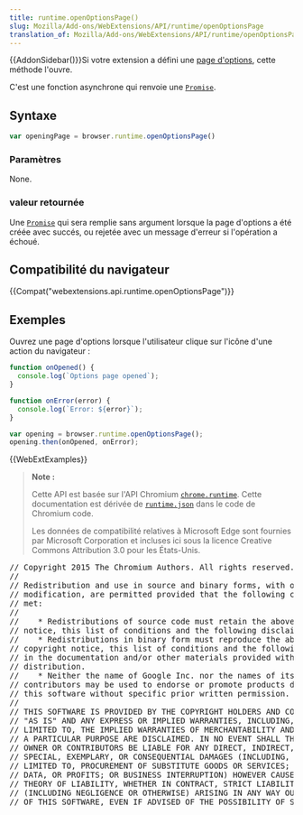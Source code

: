 ```yaml
---
title: runtime.openOptionsPage()
slug: Mozilla/Add-ons/WebExtensions/API/runtime/openOptionsPage
translation_of: Mozilla/Add-ons/WebExtensions/API/runtime/openOptionsPage
---
```

{{AddonSidebar()}}Si votre extension a défini une [page d'options](/fr/Add-ons/WebExtensions/user_interface/Options_pages), cette méthode l'ouvre.

C'est une fonction asynchrone qui renvoie une [`Promise`](/fr/docs/Web/JavaScript/Reference/Objets_globaux/Promise).

## Syntaxe

```js
var openingPage = browser.runtime.openOptionsPage()
```

### Paramètres

None.

### valeur retournée

Une [`Promise`](/fr/docs/Web/JavaScript/Reference/Objets_globaux/Promise) qui sera remplie sans argument lorsque la page d'options a été créée avec succés, ou rejetée avec un message d'erreur si l'opération a échoué.

## Compatibilité du navigateur

{{Compat("webextensions.api.runtime.openOptionsPage")}}

## Exemples

Ouvrez une page d'options lorsque l'utilisateur clique sur l'icône d'une action du navigateur :

```js
function onOpened() {
  console.log(`Options page opened`);
}

function onError(error) {
  console.log(`Error: ${error}`);
}

var opening = browser.runtime.openOptionsPage();
opening.then(onOpened, onError);
```

{{WebExtExamples}}

> **Note :**
>
> Cette API est basée sur l'API Chromium [`chrome.runtime`](https://developer.chrome.com/extensions/runtime#event-onConnect). Cette documentation est dérivée de [`runtime.json`](https://chromium.googlesource.com/chromium/src/+/master/extensions/common/api/runtime.json) dans le code de Chromium code.
>
> Les données de compatibilité relatives à Microsoft Edge sont fournies par Microsoft Corporation et incluses ici sous la licence Creative Commons Attribution 3.0 pour les États-Unis.

<div class="hidden"><pre>// Copyright 2015 The Chromium Authors. All rights reserved.
//
// Redistribution and use in source and binary forms, with or without
// modification, are permitted provided that the following conditions are
// met:
//
//    * Redistributions of source code must retain the above copyright
// notice, this list of conditions and the following disclaimer.
//    * Redistributions in binary form must reproduce the above
// copyright notice, this list of conditions and the following disclaimer
// in the documentation and/or other materials provided with the
// distribution.
//    * Neither the name of Google Inc. nor the names of its
// contributors may be used to endorse or promote products derived from
// this software without specific prior written permission.
//
// THIS SOFTWARE IS PROVIDED BY THE COPYRIGHT HOLDERS AND CONTRIBUTORS
// "AS IS" AND ANY EXPRESS OR IMPLIED WARRANTIES, INCLUDING, BUT NOT
// LIMITED TO, THE IMPLIED WARRANTIES OF MERCHANTABILITY AND FITNESS FOR
// A PARTICULAR PURPOSE ARE DISCLAIMED. IN NO EVENT SHALL THE COPYRIGHT
// OWNER OR CONTRIBUTORS BE LIABLE FOR ANY DIRECT, INDIRECT, INCIDENTAL,
// SPECIAL, EXEMPLARY, OR CONSEQUENTIAL DAMAGES (INCLUDING, BUT NOT
// LIMITED TO, PROCUREMENT OF SUBSTITUTE GOODS OR SERVICES; LOSS OF USE,
// DATA, OR PROFITS; OR BUSINESS INTERRUPTION) HOWEVER CAUSED AND ON ANY
// THEORY OF LIABILITY, WHETHER IN CONTRACT, STRICT LIABILITY, OR TORT
// (INCLUDING NEGLIGENCE OR OTHERWISE) ARISING IN ANY WAY OUT OF THE USE
// OF THIS SOFTWARE, EVEN IF ADVISED OF THE POSSIBILITY OF SUCH DAMAGE.
</pre></div>
